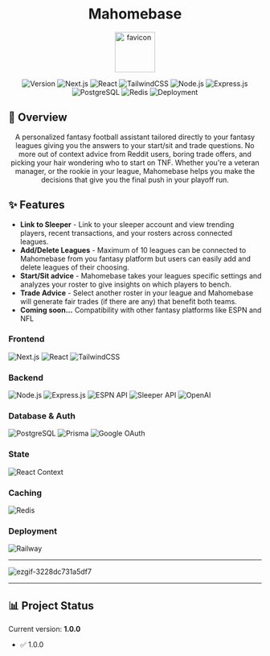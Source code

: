 <div align="center">
  
# **Mahomebase**

<img width="80" height="80" alt="favicon" src="https://github.com/user-attachments/assets/03399f95-2349-4fab-ad4f-7dffbdb55a30" />

![Version](https://img.shields.io/badge/version-1.0.0-blue)
![Next.js](https://img.shields.io/badge/Next.js-000000?style=flat&logo=next.js&logoColor=white)
![React](https://img.shields.io/badge/React-20232A?style=flat&logo=react&logoColor=61DAFB)
![TailwindCSS](https://img.shields.io/badge/Tailwind_CSS-38B2AC?style=flat&logo=tailwind-css&logoColor=white)
![Node.js](https://img.shields.io/badge/Node.js-43853D?style=flat&logo=node.js&logoColor=white)
![Express.js](https://img.shields.io/badge/Express.js-404D59?style=flat&logo=express&logoColor=white)
![PostgreSQL](https://img.shields.io/badge/PostgreSQL-316192?style=flat&logo=postgresql&logoColor=white)
![Redis](https://img.shields.io/badge/Redis-DC382D?style=flat&logo=redis&logoColor=white)
![Deployment](https://img.shields.io/badge/deployment-railway-white)
</div>

## 🚀 Overview

<div align="center">
A personalized fantasy football assistant tailored directly to your fantasy leagues giving you the answers to your start/sit and trade questions. No more out of context advice from Reddit users, boring trade offers, and picking your hair wondering who to start on TNF. Whether you're a veteran manager, or the rookie in your league, Mahomebase helps you make the decisions that give you the final push in your playoff run.
</div>

## ✨ Features

* **Link to Sleeper** - Link to your sleeper account and view trending players, recent transactions, and your rosters across connected leagues.
* **Add/Delete Leagues** - Maximum of 10 leagues can be connected to Mahomebase from you fantasy platform but users can easily add and delete leagues of their choosing. 
* **Start/Sit advice** - Mahomebase takes your leagues specific settings and analyzes your roster to give insights on which players to bench.
* **Trade Advice** - Select another roster in your league and Mahomebase will generate fair trades (if there are any) that benefit both teams.
* **Coming soon...** Compatibility with other fantasy platforms like ESPN and NFL

### Frontend
![Next.js](https://img.shields.io/badge/Next.js-000000?style=for-the-badge&logo=next.js&logoColor=white)
![React](https://img.shields.io/badge/React-20232A?style=for-the-badge&logo=react&logoColor=61DAFB)
![TailwindCSS](https://img.shields.io/badge/Tailwind_CSS-38B2AC?style=for-the-badge&logo=tailwind-css&logoColor=white)

### Backend
![Node.js](https://img.shields.io/badge/Node.js-43853D?style=for-the-badge&logo=node.js&logoColor=white)
![Express.js](https://img.shields.io/badge/Express.js-404D59?style=for-the-badge&logo=express&logoColor=white)
![ESPN API](https://img.shields.io/badge/ESPN_API-FF0000?style=for-the-badge&logoColor=white)
![Sleeper API](https://img.shields.io/badge/Sleeper_API-00008B?style=for-the-badge&logoColor=white)
![OpenAI](https://img.shields.io/badge/OpenAI-412991?style=for-the-badge&logo=openai&logoColor=white)

### Database & Auth
![PostgreSQL](https://img.shields.io/badge/PostgreSQL-316192?style=for-the-badge&logo=postgresql&logoColor=white)
![Prisma](https://img.shields.io/badge/Prisma-3982CE?style=for-the-badge&logo=Prisma&logoColor=white)
![Google OAuth](https://img.shields.io/badge/Google_OAuth-4285F4?style=for-the-badge&logo=google&logoColor=white)

### State
![React Context](https://img.shields.io/badge/React_Context-20232A?style=for-the-badge&logo=react&logoColor=61DAFB)

### Caching
![Redis](https://img.shields.io/badge/Redis-DC382D?style=for-the-badge&logo=redis&logoColor=white)

### Deployment
![Railway](https://img.shields.io/badge/Railway-131415?style=for-the-badge&logo=railway&logoColor=white)

---

![ezgif-3228dc731a5df7](https://github.com/user-attachments/assets/76a4ee83-a3ab-478c-a4ef-4e04a3ed5f8f)

---

## 📊 Project Status

Current version: **1.0.0**
* ✅ 1.0.0
